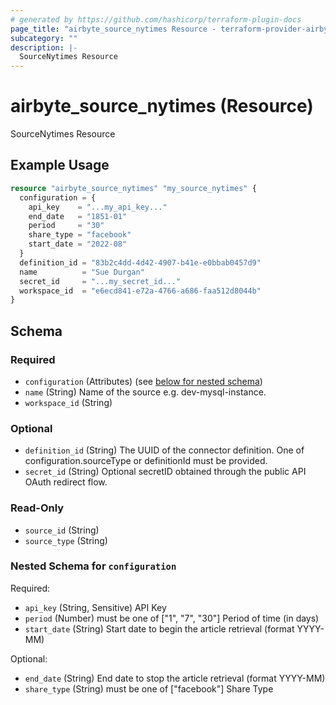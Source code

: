 ```yaml
---
# generated by https://github.com/hashicorp/terraform-plugin-docs
page_title: "airbyte_source_nytimes Resource - terraform-provider-airbyte"
subcategory: ""
description: |-
  SourceNytimes Resource
---
```


# airbyte_source_nytimes (Resource)

SourceNytimes Resource

## Example Usage

```terraform
resource "airbyte_source_nytimes" "my_source_nytimes" {
  configuration = {
    api_key    = "...my_api_key..."
    end_date   = "1851-01"
    period     = "30"
    share_type = "facebook"
    start_date = "2022-08"
  }
  definition_id = "83b2c4dd-4d42-4907-b41e-e0bbab0457d9"
  name          = "Sue Durgan"
  secret_id     = "...my_secret_id..."
  workspace_id  = "e6ecd841-e72a-4766-a686-faa512d8044b"
}
```

<!-- schema generated by tfplugindocs -->
## Schema

### Required

- `configuration` (Attributes) (see [below for nested schema](#nestedatt--configuration))
- `name` (String) Name of the source e.g. dev-mysql-instance.
- `workspace_id` (String)

### Optional

- `definition_id` (String) The UUID of the connector definition. One of configuration.sourceType or definitionId must be provided.
- `secret_id` (String) Optional secretID obtained through the public API OAuth redirect flow.

### Read-Only

- `source_id` (String)
- `source_type` (String)

<a id="nestedatt--configuration"></a>
### Nested Schema for `configuration`

Required:

- `api_key` (String, Sensitive) API Key
- `period` (Number) must be one of ["1", "7", "30"]
Period of time (in days)
- `start_date` (String) Start date to begin the article retrieval (format YYYY-MM)

Optional:

- `end_date` (String) End date to stop the article retrieval (format YYYY-MM)
- `share_type` (String) must be one of ["facebook"]
Share Type


